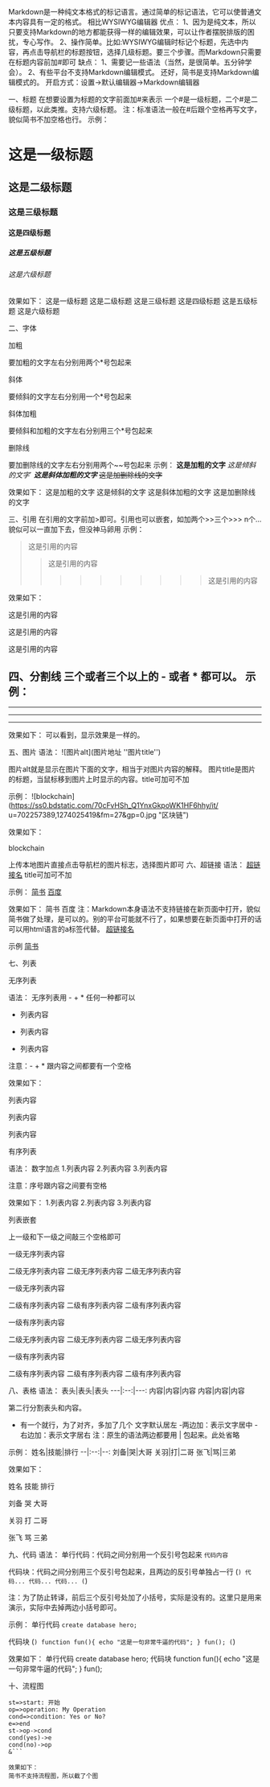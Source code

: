 Markdown是一种纯文本格式的标记语言。通过简单的标记语法，它可以使普通文本内容具有一定的格式。
相比WYSIWYG编辑器
优点：
1、因为是纯文本，所以只要支持Markdown的地方都能获得一样的编辑效果，可以让作者摆脱排版的困扰，专心写作。
2、操作简单。比如:WYSIWYG编辑时标记个标题，先选中内容，再点击导航栏的标题按钮，选择几级标题。要三个步骤。而Markdown只需要在标题内容前加#即可
缺点：
1、需要记一些语法（当然，是很简单。五分钟学会）。
2、有些平台不支持Markdown编辑模式。
还好，简书是支持Markdown编辑模式的。
开启方式：设置->默认编辑器->Markdown编辑器




一、标题
在想要设置为标题的文字前面加#来表示
一个#是一级标题，二个#是二级标题，以此类推。支持六级标题。
注：标准语法一般在#后跟个空格再写文字，貌似简书不加空格也行。
示例：
# 这是一级标题
## 这是二级标题
### 这是三级标题
#### 这是四级标题
##### 这是五级标题
###### 这是六级标题




效果如下：
这是一级标题
这是二级标题
这是三级标题
这是四级标题
这是五级标题
这是六级标题

二、字体


加粗


要加粗的文字左右分别用两个*号包起来


斜体


要倾斜的文字左右分别用一个*号包起来


斜体加粗


要倾斜和加粗的文字左右分别用三个*号包起来


删除线


要加删除线的文字左右分别用两个~~号包起来
示例：
**这是加粗的文字**
*这是倾斜的文字*`
***这是斜体加粗的文字***
~~这是加删除线的文字~~

效果如下：
这是加粗的文字
这是倾斜的文字
这是斜体加粗的文字
这是加删除线的文字

三、引用
在引用的文字前加>即可。引用也可以嵌套，如加两个>>三个>>>
n个...
貌似可以一直加下去，但没神马卵用
示例：
>这是引用的内容
>>这是引用的内容
>>>>>>>>>>这是引用的内容

效果如下：

这是引用的内容

这是引用的内容








这是引用的内容










四、分割线
三个或者三个以上的 - 或者 * 都可以。
示例：
---
----
***
*****

效果如下：
可以看到，显示效果是一样的。




五、图片
语法：
![图片alt](图片地址 ''图片title'')

图片alt就是显示在图片下面的文字，相当于对图片内容的解释。
图片title是图片的标题，当鼠标移到图片上时显示的内容。title可加可不加

示例：
![blockchain](https://ss0.bdstatic.com/70cFvHSh_Q1YnxGkpoWK1HF6hhy/it/
u=702257389,1274025419&fm=27&gp=0.jpg "区块链")

效果如下：






blockchain

上传本地图片直接点击导航栏的图片标志，选择图片即可
六、超链接
语法：
[超链接名](超链接地址 "超链接title")
title可加可不加

示例：
[简书](http://jianshu.com)
[百度](http://baidu.com)

效果如下：
简书
百度
注：Markdown本身语法不支持链接在新页面中打开，貌似简书做了处理，是可以的。别的平台可能就不行了，如果想要在新页面中打开的话可以用html语言的a标签代替。
<a href="超链接地址" target="_blank">超链接名</a>

示例
<a href="https://www.jianshu.com/u/1f5ac0cf6a8b" target="_blank">简书</a>


七、列表


无序列表


语法：
无序列表用 - + * 任何一种都可以
- 列表内容
+ 列表内容
* 列表内容

注意：- + * 跟内容之间都要有一个空格


效果如下：

列表内容


列表内容


列表内容



有序列表


语法：
数字加点
1.列表内容
2.列表内容
3.列表内容

注意：序号跟内容之间要有空格

效果如下：
1.列表内容
2.列表内容
3.列表内容


列表嵌套


上一级和下一级之间敲三个空格即可


一级无序列表内容

二级无序列表内容
二级无序列表内容
二级无序列表内容



一级无序列表内容

二级有序列表内容
二级有序列表内容
二级有序列表内容





一级有序列表内容

二级无序列表内容
二级无序列表内容
二级无序列表内容



一级有序列表内容

二级有序列表内容
二级有序列表内容
二级有序列表内容




八、表格
语法：
表头|表头|表头
---|:--:|---:
内容|内容|内容
内容|内容|内容

第二行分割表头和内容。
- 有一个就行，为了对齐，多加了几个
文字默认居左
-两边加：表示文字居中
-右边加：表示文字居右
注：原生的语法两边都要用 | 包起来。此处省略

示例：
姓名|技能|排行
--|:--:|--:
刘备|哭|大哥
关羽|打|二哥
张飞|骂|三弟

效果如下：



姓名
技能
排行




刘备
哭
大哥


关羽
打
二哥


张飞
骂
三弟



九、代码
语法：
单行代码：代码之间分别用一个反引号包起来
    `代码内容`

代码块：代码之间分别用三个反引号包起来，且两边的反引号单独占一行
(```)
  代码...
  代码...
  代码...
(```)


注：为了防止转译，前后三个反引号处加了小括号，实际是没有的。这里只是用来演示，实际中去掉两边小括号即可。

示例：
单行代码
`create database hero;`

代码块
(```)
    function fun(){
         echo "这是一句非常牛逼的代码";
    }
    fun();
(```)

效果如下：
单行代码
create database hero;
代码块
function fun(){
  echo "这是一句非常牛逼的代码";
}
fun();

十、流程图
```flow
st=>start: 开始
op=>operation: My Operation
cond=>condition: Yes or No?
e=>end
st->op->cond
cond(yes)->e
cond(no)->op
&```

效果如下：
简书不支持流程图，所以截了个图



